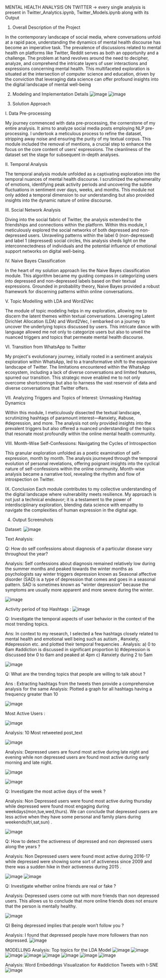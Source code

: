 MENTAL HEALTH ANALYSIS ON TWITTER -> every single analysis is present in Twitter_Analytics.ipynb, Twitter_Models.ipynb along with its Output
1) Overall Description of the Project
   
In the contemporary landscape of social media, where conversations unfold at a rapid pace, understanding the dynamics of mental health discourse has become an imperative task. The prevalence of discussions related to mental health on platforms like Twitter, Reddit serves as both an opportunity and a challenge. The problem at hand revolves around the need to decipher, analyze, and comprehend the intricate layers of user interactions and expressions concerning mental health. This multifaceted exploration is situated at the intersection of computer science and education, driven by the conviction that leveraging data science can offer profound insights into the digital landscape of mental well-being

2) Modeling and Implementation Details
   ![image](https://github.com/NavyaSingh2003/mental_health_analysis_on_twitter/assets/110404553/6536285b-5620-4751-bd78-32c31a50544f)
   ![image](https://github.com/NavyaSingh2003/mental_health_analysis_on_twitter/assets/110404553/45e48c3d-b136-4316-b90e-341a08e6dcf3)


3) Solution Approach
   
I.	Data Pre-processing

My journey commenced with data pre-processing, the cornerstone of my entire analysis. It aims to analyze social media posts employing NLP pre-processing. I undertook a meticulous process to refine the dataset, stripping away noise and ensuring the purity of my textual corpus. This module included the removal of mentions, a crucial step to enhance the focus on the core content of users' expressions. The cleanliness of the dataset set the stage for subsequent in-depth analyses.

II.	Temporal Analysis

The temporal analysis module unfolded as a captivating exploration into the temporal nuances of mental health discourse. I scrutinized the ephemerality of emotions, identifying peak activity periods and uncovering the subtle fluctuations in sentiment over days, weeks, and months. This module not only added a temporal dimension to our understanding but also provided insights into the dynamic nature of online discourse.

III.	Social Network Analysis

Diving into the social fabric of Twitter, the analysis extended to the friendships and connections within the platform. Within this module, I meticulously explored the social networks of both depressed and non-depressed users. Unraveling patterns within the label 0 (non-depressed) and label 1 (depressed) social circles, this analysis sheds light on the interconnectedness of individuals and the potential influence of emotional support networks on digital well-being.

IV. Naive Bayes Classification

In the heart of my solution approach lies the Naive Bayes classification module. This algorithm became my guiding compass in categorizing users into depressed and non-depressed labels based on their textual expressions. Grounded in probability theory, Naive Bayes provided a robust framework for discerning patterns within online conversations.

V.	Topic Modelling with LDA and Word2Vec

The module of topic modeling helps in my exploration, allowing me to discern the latent themes within textual conversations. Leveraging Latent Dirichlet Allocation (LDA) and Word2Vec, I embarked on a journey to uncover the underlying topics discussed by users. This intricate dance with language allowed me not only to categorize users but also to unveil the nuanced triggers and topics that permeate mental health discourse.

VI.	Transition from WhatsApp to Twitter

My project's evolutionary journey, initially rooted in a sentiment analysis exploration within WhatsApp, led to a transformative shift to the expansive landscape of Twitter. The limitations encountered within the WhatsApp ecosystem, including a lack of diverse conversations and limited features, spurred our transition. This strategic move enabled me to not only overcome shortcomings but also to harness the vast reservoir of data and diverse conversations that Twitter offers.

VII.	Analyzing Triggers and Topics of Interest: Unmasking Hashtag Dynamics

Within this module, I meticulously dissected the textual landscape, scrutinizing hashtags of paramount interest—#anxiety, #abuse, #depression, and more. The analysis not only provided insights into the prevalent triggers but also offered a nuanced understanding of the topics that resonate most profoundly within the online mental health community.

VIII.	Month-Wise Self-Confessions: Navigating the Cycles of Introspection

This granular exploration unfolded as a poetic examination of self-expression, month by month. The analysis journeyed through the temporal evolution of personal revelations, offering poignant insights into the cyclical nature of self-confessions within the online community. Month-wise analysis became a narrative tool, revealing the rhythm and flow of introspection on Twitter.

IX.	Conclusion
Each module contributes to my collective understanding of the digital landscape where vulnerability meets resilience. My approach is not just a technical endeavor; it is a testament to the power of interdisciplinary exploration, blending data science with empathy to navigate the complexities of human expression in the digital age.

4) Output Screenshots

Dataset:
![image](https://github.com/NavyaSingh2003/mental_health_analysis_on_twitter/assets/110404553/9ce89587-273a-49a8-b893-1cbd9d51ea00)

Text Analysis:

Q: How do self confessions about diagnosis of a particular disease vary throughout the year?

Analysis: Self confessions about diagnosis remained relatively low during the summer months and peaked towards the winter months as psychologists say winter triggers depression known as Seasonal affective disorder (SAD) is a type of depression that comes and goes in a seasonal pattern. SAD is sometimes known as "winter depression" because the symptoms are usually more apparent and more severe during the winter.

![image](https://github.com/NavyaSingh2003/mental_health_analysis_on_twitter/assets/110404553/5d7fc2b5-b438-4b7c-bc8b-95852d342628)

Activity period of top Hashtags :
![image](https://github.com/NavyaSingh2003/mental_health_analysis_on_twitter/assets/110404553/6b3491c2-e1be-42a7-bc70-a5cf9a7b4e3a)

Q: Investigate the temporal aspects of user behavior in the context of the most trending topics.

Ans: In context to my research, I selected a few hashtags closely related to mental health and emotional well being such as autism , #anxiety, #depression etc. and plotted their temporal frequencies .
Analysis: a) 0 to 6am #addiction is discussed in significant proportion
b)	#depression is discussed btw 0 to 6am and peaked at 4pm
c)	#anxiety during 2 to 5am

![image](https://github.com/NavyaSingh2003/mental_health_analysis_on_twitter/assets/110404553/9f070961-730e-442c-afa2-08adede228ae)

Q: What are the trending topics that people are willing to talk about ?

Ans : Extracting hashtags from the tweets then provide a comprehensive analysis for the same 
Analysis: Plotted a graph for all hashtags having a frequency greater than 10

![image](https://github.com/NavyaSingh2003/mental_health_analysis_on_twitter/assets/110404553/e58175ce-4348-4a7d-b934-0ef5766f1e1c)

Most Active Users : 

![image](https://github.com/NavyaSingh2003/mental_health_analysis_on_twitter/assets/110404553/b5361a36-fde7-4694-bb4f-57a3718af609)

Analysis: 10 Most retweeted post_text

![image](https://github.com/NavyaSingh2003/mental_health_analysis_on_twitter/assets/110404553/4d269b69-7ca8-4c13-a256-5efc186cd5e5)

Analysis: Depressed users are found most active during late night and evening while non depressed users are found most active during early morning and late night.

![image](https://github.com/NavyaSingh2003/mental_health_analysis_on_twitter/assets/110404553/407406bc-9b29-4c17-9c05-5588217bb2ea)

![image](https://github.com/NavyaSingh2003/mental_health_analysis_on_twitter/assets/110404553/1df74765-c377-4a48-837b-d01f70d8a536)

Q: Investigate the most active days of the week ?

Analysis: Non Depressed users were found most active during thursday while depressed were found most engaging during weekdays(mon,tue,wed,thurs).
We can conclude that depressed users are less active when they have some personal and family plans during weekends(fri,sat,sun) .

![image](https://github.com/NavyaSingh2003/mental_health_analysis_on_twitter/assets/110404553/f53fedf5-adf9-49a8-b844-5d02457ede97)

Q: How to detect the activeness of depressed and non depressed users along the years ?

Analysis: Non Depressed users were found most active during 2016-17 while depressed were showing some sort of activeness since 2009 and there was a sudden hike in their activeness during 2015 .

![image](https://github.com/NavyaSingh2003/mental_health_analysis_on_twitter/assets/110404553/86aca352-1088-4847-9c10-9353da02c899)
![image](https://github.com/NavyaSingh2003/mental_health_analysis_on_twitter/assets/110404553/ea8900a7-d2a3-4475-b22f-52944aa557d0)

Q: Investigate whether online friends are real or fake ?

Analysis: Depressed users come out with more friends than non depressed users. This allows us to conclude that more online friends does not ensure that the person is mentally healthy.

![image](https://github.com/NavyaSingh2003/mental_health_analysis_on_twitter/assets/110404553/99b501ae-06a1-4ba3-acd1-7a6ab7bb3189)

Q) Being depressed implies that people won’t follow you ?

Analysis: I found that depressed people have more followers than non depressed.
![image](https://github.com/NavyaSingh2003/mental_health_analysis_on_twitter/assets/110404553/14d761e5-0e45-4b8b-81f5-03c887603c4e)

MODELLING
Analysis: Top topics for the LDA Model
![image](https://github.com/NavyaSingh2003/mental_health_analysis_on_twitter/assets/110404553/e805863b-4ec0-44eb-b4f9-4483a6a2f013)
![image](https://github.com/NavyaSingh2003/mental_health_analysis_on_twitter/assets/110404553/17510b51-4b0b-4efd-80f3-7df35f8e7118)
![image](https://github.com/NavyaSingh2003/mental_health_analysis_on_twitter/assets/110404553/3e374573-6b55-4465-b95e-e968805ebee5)
![image](https://github.com/NavyaSingh2003/mental_health_analysis_on_twitter/assets/110404553/d4b43c68-d392-4bd8-a8a5-771e9a48c853)
![image](https://github.com/NavyaSingh2003/mental_health_analysis_on_twitter/assets/110404553/d57e2daa-06ae-40f0-92c3-65e6c7a96b13)
![image](https://github.com/NavyaSingh2003/mental_health_analysis_on_twitter/assets/110404553/2dcf96c8-e72c-476e-922d-7ce6c9160908)
![image](https://github.com/NavyaSingh2003/mental_health_analysis_on_twitter/assets/110404553/54b50aea-2e6d-43f7-ba08-19274d77a8cb)
![image](https://github.com/NavyaSingh2003/mental_health_analysis_on_twitter/assets/110404553/117fff13-da91-4a31-84c3-6b5129485a0f)

Analysis: Word Embeddings Visualization for #addiction Tweets with t-SNE
![image](https://github.com/NavyaSingh2003/mental_health_analysis_on_twitter/assets/110404553/b9a8cf7a-f374-4709-8a02-e94b82c4cc85)

































    
   
